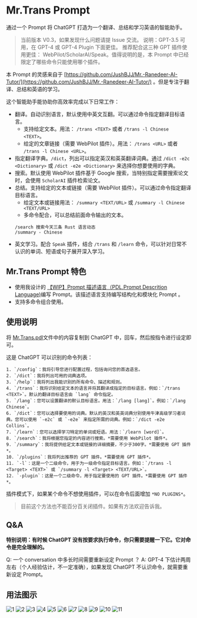 # Mr.Trans Prompt

通过一个 Prompt 将 ChatGPT 打造为一个翻译、总结和学习英语的智能助手。

> 当前版本 V0.3，如果发现什么问题请提 Issue 交流。
> 说明：GPT-3.5 可用，在 GPT-4 或 GPT-4 Plugin 下面更佳。
> 推荐配合这三种 GPT 插件使用更佳： WebPilot/ScholarAI/Speak。值得说明的是，本 Prompt 中已经限定了哪些命令只能使用哪个插件。

本 Prompt 的灵感来自于 [https://github.com/JushBJJ/Mr.-Ranedeer-AI-Tutor/](https://github.com/JushBJJ/Mr.-Ranedeer-AI-Tutor/) 。但是专注于翻译、总结和英语的学习。

这个智能助手能协助你高效率完成以下日常工作：
- 翻译。自动识别语言，默认使用中英文互翻。可以通过命令指定翻译目标语言。
    - 支持给定文本。用法： `/trans <TEXT>` 或者 `/trans -l Chinese <TEXT>`。
    - 给定的文章链接（需要 WebPilot 插件）。用法： `/trans <URL>` 或者 `/trans -l Chinese <URL>`。
- 指定翻译字典。`/dict`，列出可以指定英汉和英英翻译词典。通过 `/dict -e2c <Dictionary>` 或 `/dict -e2e <Dictionary>` 来选择你想要使用的字典。
- 搜索。默认使用 WebPilot 插件基于 Google 搜索，当特别指定需要搜索论文时，会使用 `ScholarAI` 插件检索论文。
- 总结。支持给定的文本或链接（需要 WebPilot 插件）。可以通过命令指定翻译目标语言。
    - 给定文本或链接用法： `/summary <TEXT/URL>` 或 `/summary -l Chinese <TEXT/URL>`
    - 多命令配合，可以总结前面命令输出的文本。
    ```
    /search 搜索今天三条 Rust 语言动态
    /summary - Chinese
    ```
- 英文学习。配合 `Speak` 插件，结合 `/trans` 和 `/learn` 命令，可以针对日常不认识的单词、短语或句子展开深入学习。

## Mr.Trans Prompt 特色

- 使用我设计的 [【WIP】Prompt 描述语言（PDL,Prompt Descrition Language)](https://github.com/ZhangHanDong/prompt-description-language)编写 Prompt。该描述语言支持编写结构化和模块化 Prompt 。
- 支持多命令组合使用。

## 使用说明

将 [Mr.Trans.pdl](./Mr.Trans.pdl)文件中的内容复制到 ChatGPT 中，回车，然后按指令进行设定即可。

这是 ChatGPT 可以识别的命令列表：

```
1. `/config`：我将引导您进行配置过程，包括询问您的首选语言。
2. `/dict`：我将列出可用的词典选项。
3. `/help`：我将列出我能识别的所有命令、描述和规则。
4. `/trans`：我将识别给定文本的语言并将其翻译成指定的目标语言。例如：`/trans <TEXT>`。默认的翻译目标语言由 `lang` 命令指定。
5. `/lang`：您可以设置翻译的默认目标语言。用法：`/lang [lang]`。例如：`/lang Chinese`。
6. `/dict`：您可以选择要使用的词典。默认的英汉和英英词典分别使用牛津高级学习者词典。您可以使用 `-e2c` 或 `-e2e` 来指定所需的词典。例如：`/dict -e2e Collins`。
7. `/learn`：您可以选择学习特定的单词或短语。用法：`/learn [word]`。
8. `/search`：我将根据您指定的内容进行搜索。*需要使用 WebPilot 插件*。
9. `/summary`：我将提供给定文本或链接的详细摘要，不少于300字。*需要使用 GPT 插件*。
10. `/plugins`：我将列出推荐的 GPT 插件。*需要使用 GPT 插件*。
11. `-l`：这是一个二级命令，用于为一级命令指定目标语言。例如：`/trans -l <Target> <TEXT>` 或 `/summary -l <Target> <TEXT/URL>`。
12. `-plugin`：这是一个二级命令，用于指定要使用的 GPT 插件。*需要使用 GPT 插件*。
```

插件模式下，如果某个命令不想使用插件，可以在命令后面增加 `*NO PLUGINS*`。

> 目前这个方法也不能百分百关闭插件。如果有方法欢迎告诉我。

## Q&A

**特别说明：有时候 ChatGPT 没有按要求执行命令，你只需要提醒一下它。它对命令是完全理解的。**

Q: 一个 conversation 中多长时间需要重新设定 Prompt ？
A: GPT-4 下估计两周左右（个人经验估计，不一定准确），如果发现 ChatGPT 不认识命令，就需要重新设定 Prompt。


## 用法图示

![1](./images/1.png)
![2](./images/2.png)
![3](./images/3.png)
![4](./images/4.png)
![5](./images/5.png)
![6](./images/6.png)
![7](./images/7.png)
![8](./images/8.png)
![9](./images/9.png)
![10](./images/10.png)
![11](./images/11.png)
